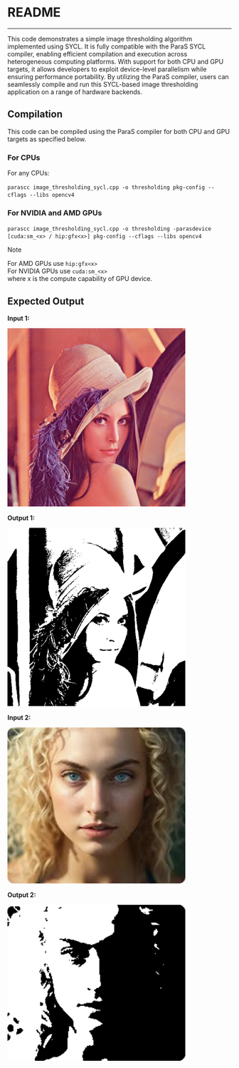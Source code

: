 # README
---
This code demonstrates a simple image thresholding algorithm implemented using SYCL. It is fully compatible with the ParaS SYCL compiler, enabling efficient compilation and execution across heterogeneous computing platforms. With support for both CPU and GPU targets, it allows developers to exploit device-level parallelism while ensuring performance portability. By utilizing the ParaS compiler, users can seamlessly compile and run this SYCL-based image thresholding application on a range of hardware backends.

## Compilation
This code can be compiled using the ParaS compiler for both CPU and GPU targets as specified below.

### For CPUs

For any CPUs:

`parascc image_thresholding_sycl.cpp -o thresholding pkg-config --cflags --libs opencv4`

### For NVIDIA and AMD GPUs

`parascc image_thresholding_sycl.cpp -o thresholding -parasdevice [cuda:sm_<x> / hip:gfx<x>] pkg-config --cflags --libs opencv4`

> [!NOTE]  
> For AMD GPUs use `hip:gfx<x>`  
> For NVIDIA GPUs use `cuda:sm_<x>`  
> where x is the compute capability of GPU device.

## Expected Output

**Input 1:**

<img src="input_img1.png" alt="Input 1" width="400"/>

**Output 1:**

<img src="output_img_1.png" alt="Output 1" width="400"/>

**Input 2:**

<img src="input_img_2.png" alt="Input 2" width="400"/>

**Output 2:**

<img src="output_img_2.png" alt="Output 2" width="400"/>
